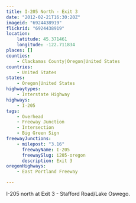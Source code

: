 ```yaml
---
title: I-205 North - Exit 3
date: "2012-02-21T16:30:20Z"
imageid: "6924438919"
flickrid: "6924438919"
location:
    latitude: 45.371461
    longitude: -122.711834
places: []
counties:
    - Clackamas County|Oregon|United States
countries:
    - United States
states:
    - Oregon|United States
highwaytypes:
    - Interstate Highway
highways:
    - I-205
tags:
    - Overhead
    - Freeway Junction
    - Intersection
    - Big Green Sign
freewayJunctions:
    - milepost: "3.16"
      freewayName: I-205
      freewaySlug: i205-oregon
      description: Exit 3
oregonHighways:
    - East Portland Freeway

---
```

I-205 north at Exit 3 - Stafford Road/Lake Oswego.